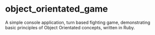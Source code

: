 # object_orientated_game
A simple console application, turn based fighting game, demonstrating basic principles of Object Orientated concepts, written in Ruby. 

